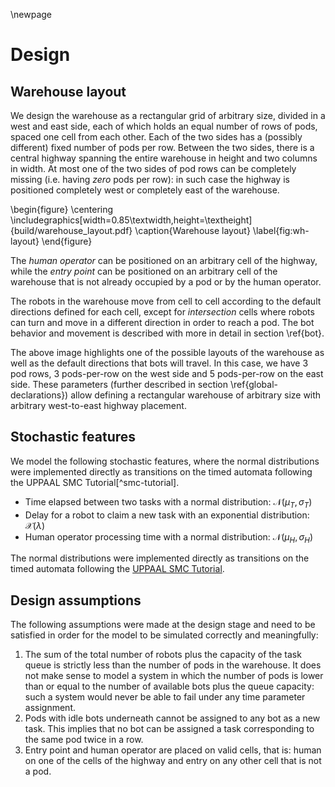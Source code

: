 \newpage

Design
======

Warehouse layout
----------------

We design the warehouse as a rectangular grid of arbitrary size, divided in a
west and east side, each of which holds an equal number of rows of pods, spaced
one cell from each other. Each of the two sides has a (possibly different) fixed
number of pods per row. Between the two sides, there is a central highway
spanning the entire warehouse in height and two columns in width. At most one of
the two sides of pod rows can be completely missing (i.e. having *zero* pods per
row): in such case the highway is positioned completely west or completely east
of the warehouse.

\begin{figure}
\centering
\includegraphics[width=0.85\textwidth,height=\textheight]{build/warehouse_layout.pdf}
\caption{Warehouse layout}
\label{fig:wh-layout}
\end{figure}

The *human operator* can be positioned on an arbitrary cell of the highway,
while the *entry point* can be positioned on an arbitrary cell of the warehouse
that is not already occupied by a pod or by the human operator.

The robots in the warehouse move from cell to cell according to the default
directions defined for each cell, except for *intersection* cells where robots
can turn and move in a different direction in order to reach a pod. The bot
behavior and movement is described with more in detail in section \ref{bot}.

The above image highlights one of the possible layouts of the warehouse as well
as the default directions that bots will travel. In this case, we have 3 pod
rows, 3 pods-per-row on the west side and 5 pods-per-row on the east side. These
parameters (further described in section \ref{global-declarations}) allow
defining a rectangular warehouse of arbitrary size with arbitrary west-to-east
highway placement.

Stochastic features
-------------------

We model the following stochastic features, where the normal distributions were
implemented directly as transitions on the timed automata following the UPPAAL
SMC Tutorial[^smc-tutorial].

- Time elapsed between two tasks with a normal distribution:
  $\mathcal{N}(\mu_T,\,\sigma_T)$
- Delay for a robot to claim a new task with an exponential distribution:
  $\mathcal{X}(\lambda)$
- Human operator processing time with a normal distribution:
  $\mathcal{N}(\mu_H,\,\sigma_H)$

The normal distributions were implemented directly as transitions on the timed
automata following the
[UPPAAL SMC Tutorial](http://people.cs.aau.dk/~adavid/publications/89-tutorial.pdf).

Design assumptions
------------------

The following assumptions were made at the design stage and need to be satisfied
in order for the model to be simulated correctly and meaningfully:

1. The sum of the total number of robots plus the capacity of the task queue is
   strictly less than the number of pods in the warehouse. It does not make
   sense to model a system in which the number of pods is lower than or equal to
   the number of available bots plus the queue capacity: such a system would
   never be able to fail under any time parameter assignment.
2. Pods with idle bots underneath cannot be assigned to any bot as a new task.
   This implies that no bot can be assigned a task corresponding to the same pod
   twice in a row.
3. Entry point and human operator are placed on valid cells, that is: human on
   one of the cells of the highway and entry on any other cell that is not a pod.

